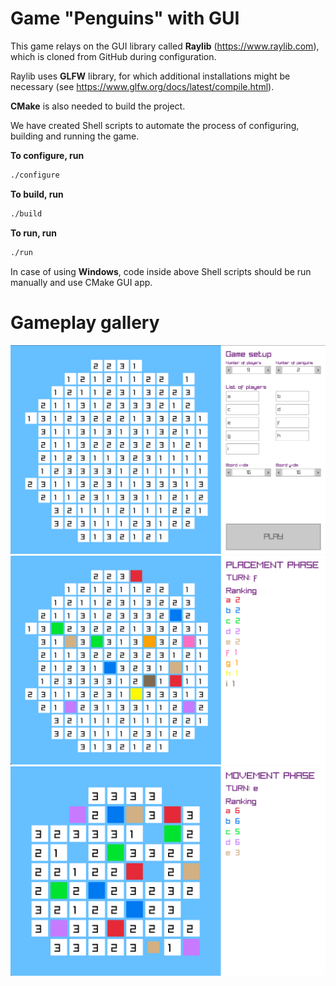 # Game "Penguins" with GUI

This game relays on the GUI library called **Raylib** (https://www.raylib.com), which is cloned from GitHub during configuration.

Raylib uses **GLFW** library, for which additional installations might be necessary (see https://www.glfw.org/docs/latest/compile.html).

**CMake** is also needed to build the project.

We have created Shell scripts to automate the process of configuring, building and running the game.

**To configure, run**
```sh
./configure
```

**To build, run**
```sh
./build
```

**To run, run**
```sh
./run
```

In case of using **Windows**, code inside above Shell scripts should be run manually and use CMake GUI app.

# Gameplay gallery
![plot](../../../doc/gallery/input_phase1.png)
![plot](../../../doc/gallery/placement_phase1.png)
![plot](../../../doc/gallery/movement_phase1.png)

